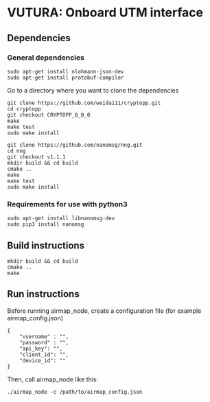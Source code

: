 # VUTURA: Onboard UTM interface

## Dependencies

### General dependencies
```
sudo apt-get install nlohmann-json-dev
sudo apt-get install protobuf-compiler
```

Go to a directory where you want to clone the dependencies

```
git clone https://github.com/weidai11/cryptopp.git
cd cryptopp
git checkout CRYPTOPP_8_0_0
make
make test
sudo make install
```

```
git clone https://github.com/nanomsg/nng.git
cd nng
git checkout v1.1.1
mkdir build && cd build
cmake ..
make
make test
sudo make install
```

### Requirements for use with python3
```
sudo apt-get install libnanomsg-dev
sudo pip3 install nanomsg
```

## Build instructions
```
mkdir build && cd build
cmake ..
make
```

## Run instructions

Before running airmap_node, create a configuration file (for example airmap_config.json)
```
{
    "username" : "",
    "password" : "",
    "api_key": "",
    "client_id": "",
    "device_id": ""
}
```

Then, call airmap_node like this:
```
./airmap_node -c /path/to/airmap_config.json
```
